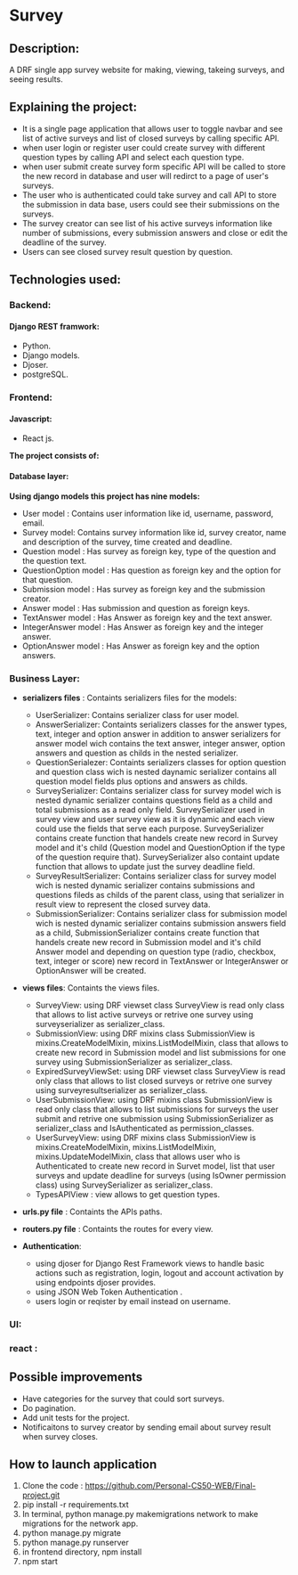 # Survey
## Description:

 A DRF single app survey website for making, viewing, takeing surveys, and seeing results.

## Explaining the project:
- It is a single page application that allows user to toggle navbar and see list of active surveys and list of closed surveys by calling specific API.
- when user login or register user could create survey with different question types by calling API and select each question type.
- when user submit create survey form specific API will be called to store the new record in database and user will redirct to a page of user's surveys.
- The user who is authenticated could take survey and call API  to store the submission in data base, users could see their submissions on the surveys. 
- The survey creator can see list of his active surveys information like number of submissions, every submission answers and close or edit the deadline of the survey.
- Users can see closed survey result question by question.

## Technologies used:

### Backend:

#### Django REST framwork:
- Python.
- Django models.
- Djoser.
- postgreSQL.

### Frontend:
#### Javascript:
- React js.


**The project consists of:**
#### **Database layer**:

 **Using django models this project has nine models:**
 
 - User model : Contains user information like id, username, password, email.
 - Survey model: Contains survey information like id, survey creator, name and description of the survey, time created and deadline.
 - Question model : Has survey as foreign key, type of the question and the question text.
 - QuestionOption model : Has question as foreign key and the option for that question.
 - Submission model : Has survey as foreign key and the submission creator.
 - Answer model : Has submission and question as foreign keys.
 - TextAnswer model : Has Answer as foreign key and the text answer.
 - IntegerAnswer model : Has Answer as foreign key and the integer answer.
 - OptionAnswer model : Has Answer as foreign key and the option answers.

### **Business Layer:**
- **serializers files** : Containts serializers files for the models:

   - UserSerializer: Contains serializer class for user model.
   - AnswerSerializer: Containts serializers classes for the answer types, text, integer and option answer in addition to answer serializers for answer model wich           contains the text answer, integer answer, option answers and question as childs in the nested serializer.
   - QuestionSerialezer: Containts serializers classes for option question and question class wich is nested daynamic serializer contains all question model fields           plus options and answers as childs.
   - SurveySerializer: Contains serializer class for survey model wich is nested dynamic serializer contains questions field as a child and total submissions as a read       only field.
     SurveySerializer used in survey view and user survey view as it is dynamic and each view could use the fields that serve each purpose.
     SurveySerializer contains create function that handels create new record in Survey model and it's child (Question model and  QuestionOption if the type of the         question require that). SurveySerializer also containt update function that allows to update just the survey deadline field.
   - SurveyResultSerializer: Contains serializer class for survey model wich is nested dynamic serializer contains submissions and questions fileds as childs of the         parent class, using that serializer in result view to represent the closed survey data.
   - SubmissionSerializer:  Contains serializer class for submission model wich is nested dynamic serializer contains submission answers field as a child,     SubmissionSerializer contains create function that handels create new record in Submission model and it's child Answer model and depending on question type (radio, checkbox, text, integer or score) new record in TextAnswer or IntegerAnswer or OptionAnswer will be created.
   

- **views files**: Containts the views files.

  - SurveyView: using DRF viewset class SurveyView is read only class that allows to list active surveys or retrive one survey using surveyserializer as              serializer_class.
  - SubmissionView: using DRF mixins class SubmissionView is mixins.CreateModelMixin, mixins.ListModelMixin, class that allows to create new record in Submission model      and list submissions for one survey using SubmissionSerializer as serializer_class.
  - ExpiredSurveyViewSet: using DRF viewset class SurveyView is read only class that allows to list closed surveys or retrive one survey using surveyresultserializer      as serializer_class.
  - UserSubmissionView: using DRF mixins class SubmissionView is read only class that allows to  list submissions for surveys the user submit and  retrive one    submission  using SubmissionSerializer as serializer_class and IsAuthenticated as permission_classes.
  - UserSurveyView: using DRF mixins class SubmissionView is mixins.CreateModelMixin, mixins.ListModelMixin, mixins.UpdateModelMixin, class that allows user who is   Authenticated to create new  record in Survet model, list that user surveys and update deadline for surveys (using IsOwner permission class) using SurveySerializer as serializer_class.
  - TypesAPIView : view allows to get question types.


- **urls.py file** : Containts the APIs paths.
- **routers.py file** : Containts the routes for every view.


- **Authentication**:
   - using djoser for Django Rest Framework views to handle basic actions such as registration, login, logout and account activation by using endpoints djoser provides.
   - using JSON Web Token Authentication .
   - users login or reqister by email instead on username.

### **UI:**
 ### **react** : 

## Possible improvements

- Have categories for the survey that could sort surveys.
-  Do pagination.
- Add unit tests for the project.
- Notificaitons to survey creator by sending email about survey result when survey closes.

## How to launch application

1. Clone the code : https://github.com/Personal-CS50-WEB/Final-project.git
2. pip install -r requirements.txt
3. In terminal, python manage.py makemigrations network to make migrations for the network app.
4. python manage.py migrate
5. python manage.py runserver
6. in frontend directory, npm install 
7. npm start
